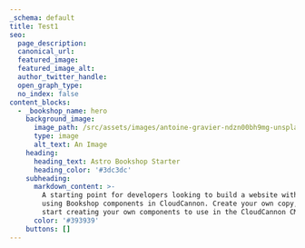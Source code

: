 ```yaml
---
_schema: default
title: Test1
seo:
  page_description:
  canonical_url:
  featured_image:
  featured_image_alt:
  author_twitter_handle:
  open_graph_type:
  no_index: false
content_blocks:
  - _bookshop_name: hero
    background_image:
      image_path: /src/assets/images/antoine-gravier-ndzn00bh9mg-unsplash.jpg
      type: image
      alt_text: An Image
    heading:
      heading_text: Astro Bookshop Starter
      heading_color: '#3dc3dc'
    subheading:
      markdown_content: >-
        A starting point for developers looking to build a website with Astro,
        using Bookshop components in CloudCannon. Create your own copy, and
        start creating your own components to use in the CloudCannon CMS.
      color: '#393939'
    buttons: []
---
```

